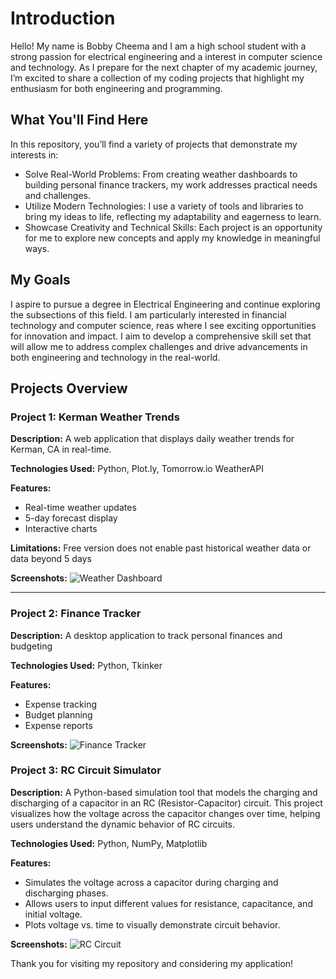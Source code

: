 # Introduction
Hello! My name is Bobby Cheema and I am a high school student with a strong passion for electrical engineering and a interest in computer science and technology. As I prepare for the next chapter of my academic journey, I’m excited to share a collection of my coding projects that highlight my enthusiasm for both engineering and programming.

## What You'll Find Here
In this repository, you’ll find a variety of projects that demonstrate my interests in:
- Solve Real-World Problems: From creating weather dashboards to building personal finance trackers, my work addresses practical needs and challenges.
- Utilize Modern Technologies: I use a variety of tools and libraries to bring my ideas to life, reflecting my adaptability and eagerness to learn.
- Showcase Creativity and Technical Skills: Each project is an opportunity for me to explore new concepts and apply my knowledge in meaningful ways.

## My Goals
I aspire to pursue a degree in Electrical Engineering and continue exploring the subsections of this field. I am particularly interested in financial technology and computer science, reas where I see exciting opportunities for innovation and impact. I aim to develop a comprehensive skill set that will allow me to address complex challenges and drive advancements in both engineering and technology in the real-world.


## Projects Overview

### Project 1: Kerman Weather Trends

**Description:** A web application that displays daily weather trends for Kerman, CA in real-time.

**Technologies Used:** Python, Plot.ly, Tomorrow.io WeatherAPI

**Features:**
- Real-time weather updates
- 5-day forecast display
- Interactive charts

**Limitations:** Free version does not enable past historical weather data or data beyond 5 days

**Screenshots:**
![Weather Dashboard](screenshots/weather-dashboard.png)

---

### Project 2: Finance Tracker

**Description:** A desktop application to track personal finances and budgeting

**Technologies Used:** Python, Tkinker

**Features:**
- Expense tracking
- Budget planning
- Expense reports

**Screenshots:**
![Finance Tracker](screenshots/finance-tracker.png)

### Project 3: RC Circuit Simulator

**Description:** A Python-based simulation tool that models the charging and discharging of a capacitor in an RC (Resistor-Capacitor) circuit. This project visualizes how the voltage across the capacitor changes over time, helping users understand the dynamic behavior of RC circuits.

**Technologies Used:** Python, NumPy, Matplotlib

**Features:**
- Simulates the voltage across a capacitor during charging and discharging phases.
- Allows users to input different values for resistance, capacitance, and initial voltage.
- Plots voltage vs. time to visually demonstrate circuit behavior.

**Screenshots:**
![RC Circuit](screenshots/rc-circuit.png)


Thank you for visiting my repository and considering my application!






